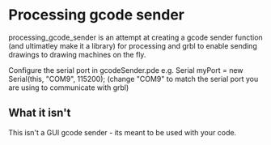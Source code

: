 # Processing gcode sender
 
processing_gcode_sender is an attempt at creating a gcode sender function (and ultimatley make it a library) for processing and grbl to enable sending drawings to drawing machines on the fly.

Configure the serial port in gcodeSender.pde e.g. Serial myPort = new Serial(this, "COM9", 115200); (change "COM9" to match the serial port you are using to communicate with grbl)

## What it isn't

This isn't a GUI gcode sender - its meant to be used with your code.
